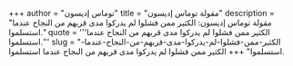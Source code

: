 +++
author = "توماس إديسون"
title = "مقولة توماس إديسون"
description = "مقولة توماس إديسون: الكثير ممن فشلوا لم يدركوا مدى قربهم من النجاح عندما استسلموا."
quote = '''الكثير ممن فشلوا لم يدركوا مدى قربهم من النجاح عندما استسلموا.'''
slug = "الكثير-ممن-فشلوا-لم-يدركوا-مدى-قربهم-من-النجاح-عندما-استسلموا"
+++
الكثير ممن فشلوا لم يدركوا مدى قربهم من النجاح عندما استسلموا.
